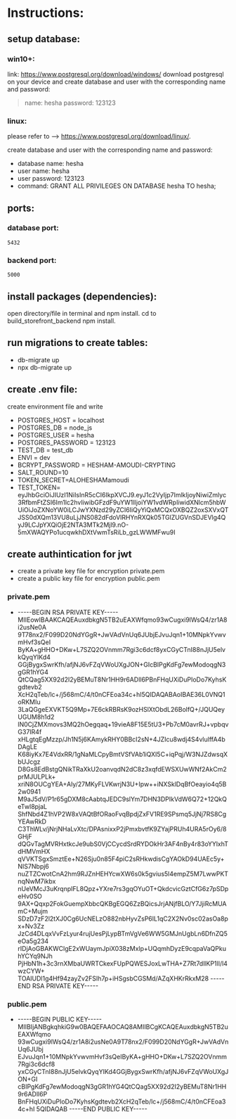 # Instructions:

## setup database:
### win10+:
link: https://www.postgresql.org/download/windows/
download postgresql on your device and create database and user with the corresponding name and password:
>name: hesha
>password: 123123

### linux:
please refer to --> https://www.postgresql.org/download/linux/.

create database and user with the corresponding name and password:
- database name: hesha
- user name: hesha
- user password: 123123
- command: GRANT ALL PRIVILEGES ON DATABASE hesha TO hesha;


## ports:

### database port:
    5432


### backend port:
    5000


## install packages (dependencies):

open directory/file in terminal and npm install.
cd to build_storefront_backend npm install.

## run migrations to create tables:
- db-migrate up
- npx db-migrate up

## create .env file:
create environment file and write 
 -   POSTGRES_HOST = localhost
 -   POSTGRES_DB = node_js
 -   POSTGRES_USER = hesha
 -   POSTGRES_PASSWORD = 123123
  -  TEST_DB = test_db
  -  ENVI = dev
  -  BCRYPT_PASSWORD = HESHAM-AMOUDI-CRYPTING
  -  SALT_ROUND=10
  -  TOKEN_SECRET=ALOHESHAMamoudi
  -  TEST_TOKEN= eyJhbGciOiJIUzI1NiIsInR5cCI6IkpXVCJ9.eyJ1c2VyIjp7ImlkIjoyNiwiZmlyc3RfbmFtZSI6Im1lc2hvIiwibGFzdF9uYW1lIjoiYW1vdWRpIiwidXNlcm5hbWUiOiJoZXNoYW0iLCJwYXNzd29yZCI6IiQyYiQxMCQxOXBQZ2oxSXVxQTJSS0dXQm13VU8uLjJNS082dFdoVlRHYnRXQk05TGlZUGVnSDJEVlg4QyJ9LCJpYXQiOjE2NTA3MTk2Mjl9.nO-5mXWAQYPo1ucqwkhDXtVwmTsRiLb_gzLWWMFwu9I

  ## create authintication for jwt
  - create a private key file for encryption private.pem
  - create a public key file for encryption public.pem

  ### private.pem
  - -----BEGIN RSA PRIVATE KEY-----
MIIEowIBAAKCAQEAuxdbkgN5TB2uEAXWfqmo93wCugxi9lWsQ4/zr1A8i2usNe0A
9T78nx2/F099D20NdYGgR+JwVAdVnUq6JUbjEJvuJqn1+10MNpkYvwvmHvf3sQeI
ByKA+gHHO+DKw+L7SZQ2OVnmm7Rgi3c6dcf8yxCGyCTnI88nJjU5elvkQyqYIKd4
GGjBygxSwrKfh/afjNJ6vFZqVWoUXgJON+GIcBIPgKdFg7ewModoqgN3gGR1hYG4
QtCQag5XX92d2I2yBEMuT8Nr1HH9r6ADll6PBnFHqUXiDuPIoDo7KyhsKgdtevb2
XcH2qTeb/lc+/j568mC/4/t0nCFEoa34c+hI5QIDAQABAoIBAE36L0VNQ1oRKMIu
3LaQGgeEXVKT5Q9Mp+7E6ckRBRsK9ozHSlXtObdL26BolfQ+/JQUQeyUGUM8h1d2
lN0CjZMXmovs3MQ2hOegqaq+19vieA8F15E5tU3+Pb7cM0avrRJ+vpbqvG37IR4f
xHLgtqEgMzzp/Jh1N5j6KAmykRHY0BBcI2sN+4JZIcu8wdj4S4vlulffA4bDAgLE
K68iyKx7E4VdxRR/1gNaMLCpyBmtVSfVAb1iQXI5C+iqPqj/W3NJZdwsqXbUJcgz
D8Gs8EdBstgQNikTRaXkU2oanvqdN2dC8z3xqfdEWSXUwWNf2AkCm2prMJULPLk+
xriN8OUCgYEA+Aly/27MKyFLVKwrjN3U+Ipw++iNXSklDqBfOeayio4q5B2w0941
M9aJ5dV/P1r65gDXM8cAabtqJEDC9slYm7DHN3DPIkVdW6Q72+12QkQeTwl8pjaL
ShfNbd4Z1hVP2W8xVAQtBfORaoFvqBpdjZxFV1RE9SPsmq5JjNj7RS8CgYEAwRkD
C3ThWLv/jNrjNHaLvXtc/DPAsnixxP2jPmxbvtfK9ZYajPRUh4URA5rOy6/8GHjF
dQGvTagMVRHxtkcJe9ubS0VjCCycdSrdRYDOkHr3AF4nBy4r83oYYlxhTdHMVmHX
qVVKTSgxSmztEe+N26Sju0n85F4piC2sRHkwdisCgYAOkD94UAEc5y+NIS7Nbpj6
nuZTZCwotCnA2hm9RJZnHEHYcwXW6s0k5gvius5l4empZ5M7LwwPKTnqNwM7ikbx
nUeVMcJ3uKrqnpIFL8Qpz+YXre7rs3gqOYuOT+QkdcvicGztCfG6z7pSDpeHv0SO
9AX+Qqxp2FokGuempXbbcQKBgEGQ6ZzBQicsJrjANjfBLO/Y7JjiRcMUAmC+Mujm
SDzD7zF2l2tXJ0Cg6UcNELzO882nbHyvZsP6lL1qC2X2Nv0sc02asOa8px+Nv3Zz
JzCd4DLqxVvFzLyur4rujUesPjLypBTmVgVe6WW5GMJnUgbLn6DfnZQ5eOa5g234
rIDjAoGBAKWClgE2xWUaymJpiX038zMxlp+UQqmhDyzE9cqpaVaQPkuhYCYq9NJh
PjHbN1h+3c3rnXMbaUWRTCkexFUpPQWESJoxLwTHA+Z7Rt7dllKP1lI/l4wzCYW+
TOAIUDl1g4Hf94zayZv2FSIh7p+iHSgsbCGSMd/AZqXHKrRkxM28
-----END RSA PRIVATE KEY-----

### public.pem
- -----BEGIN PUBLIC KEY-----
MIIBIjANBgkqhkiG9w0BAQEFAAOCAQ8AMIIBCgKCAQEAuxdbkgN5TB2uEAXWfqmo
93wCugxi9lWsQ4/zr1A8i2usNe0A9T78nx2/F099D20NdYGgR+JwVAdVnUq6JUbj
EJvuJqn1+10MNpkYvwvmHvf3sQeIByKA+gHHO+DKw+L7SZQ2OVnmm7Rgi3c6dcf8
yxCGyCTnI88nJjU5elvkQyqYIKd4GGjBygxSwrKfh/afjNJ6vFZqVWoUXgJON+GI
cBIPgKdFg7ewModoqgN3gGR1hYG4QtCQag5XX92d2I2yBEMuT8Nr1HH9r6ADll6P
BnFHqUXiDuPIoDo7KyhsKgdtevb2XcH2qTeb/lc+/j568mC/4/t0nCFEoa34c+hI
5QIDAQAB
-----END PUBLIC KEY-----
